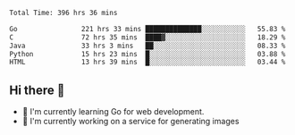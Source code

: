 <!--START_SECTION:waka-->

```txt
Total Time: 396 hrs 36 mins

Go                221 hrs 33 mins ██████████████░░░░░░░░░░░   55.83 %
C                 72 hrs 35 mins  ████▓░░░░░░░░░░░░░░░░░░░░   18.29 %
Java              33 hrs 3 mins   ██░░░░░░░░░░░░░░░░░░░░░░░   08.33 %
Python            15 hrs 23 mins  █░░░░░░░░░░░░░░░░░░░░░░░░   03.88 %
HTML              13 hrs 39 mins  █░░░░░░░░░░░░░░░░░░░░░░░░   03.44 %
```

<!--END_SECTION:waka-->

## Hi there 👋
- 🌱 I'm currently learning Go for web development.
- 🔭 I'm currently working on a service for generating images 

<!--
**prorok210/prorok210** is a ✨ _special_ ✨ repository because its `README.md` (this file) appears on your GitHub profile.

Here are some ideas to get you started:

- 🔭 I’m currently working on ...
- 🌱 I’m currently learning ...
- 👯 I’m looking to collaborate on ...
- 🤔 I’m looking for help with ...
- 💬 Ask me about ...
- 📫 How to reach me: ...
- 😄 Pronouns: ...
- ⚡ Fun fact: ...
-->
